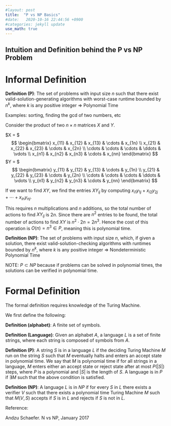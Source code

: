 ```yaml
---
#layout: post
title:  "P vs NP Basics"
#date:   2020-10-16 22:44:56 +0900
#categories: jekyll update
use_math: true
---
```


## Intuition and Definition behind the P vs NP Problem

# Informal Definition

**Definition (P)**: The set of problems with input size $n$ such that there exist valid-solution-generating algorithms with worst-case runtime bounded by $n^k$, where $k$ is any positive integer => Polynomial Time

Examples: sorting, finding the gcd of two numbers, etc

Consider the product of two $n \times n$ matrices $X$ and $Y$.

$X = $ 
$$
    \begin{bmatrix}
    x_{11} & x_{12} & x_{13} & \cdots & x_{1n} \\
    x_{21} & x_{22} & x_{23} & \cdots & x_{2n} \\
    \cdots & \cdots & \cdots & \ddots & \vdots \\
    x_{n1} & x_{n2} & x_{n3} & \cdots & x_{nn}
    \end{bmatrix}
$$
$Y = $ 
$$
    \begin{bmatrix}
    y_{11} & y_{12} & y_{13} & \cdots & y_{1n} \\
    y_{21} & y_{22} & y_{23} & \cdots & y_{2n} \\
    \cdots & \cdots & \cdots & \ddots & \vdots \\
    y_{n1} & y_{n2} & y_{n3} & \cdots & y_{nn}
    \end{bmatrix}
$$

If we want to find $XY$, we find the entries $XY_{ij}$ by computing $x_{i1}y_{1j} + x_{i2}y_{2j} + \cdots + x_{in}y_{nj}$.

This requires $n$ multiplications and $n$ additions, so the total number of actions to find $XY_{ij}$ is $2n$.
Since there are $n^2$ entries to be found, the total number of actions to find $XY$ is $n^2 \cdot 2n = 2n^3$. Hence the cost of this operation is $O(n) = n^3 \in P$, meaning this is polynomial time.

**Definition (NP)**: The set of problems with input size $n$, which, if given a solution, there exist valid-solution-checking algorithms with runtimes bounded by $n^k$, where $k$ is any positive integer => Nondeterministic Polynomial Time

NOTE: $P \subset NP$ because if problems can be solved in polynomial times, the solutions can be verified in polynomial time.

# Formal Definition

The formal definition requires knowledge of the Turing Machine.

We first define the following:

**Definition (alphabet)**: A finite set of symbols.

**Definition (Language)**: Given an alphabet $A$, a language $L$ is a set of finite strings, where each string is composed of symbols from $A$.

**Definition (P)**: A string $S$ is in a language $L$ if the deciding Turing Machine $M$ run on the string $S$ such that $M$ eventually halts and enters an accept state in polynomial time. We say that $M$ is polynomial time if for all strings in a language, $M$ enters either an accept state or reject state after at most $P(\lvert S\rvert)$ steps, where $P$ is a polynomial and $\lvert S\rvert$ is the length of $S$. A language is in $P$ if $\exists M$ such that the above condition is satisfied.

**Definition (NP)**: A language $L$ is in $NP$ if for every $S$ in $L$ there exists a verifier $V$ such that there exists a polynomial time Turing Machine $M$ such that $M(V,S)$ accepts if $S$ is in $L$ and rejects if $S$ is not in $L$.


Reference:

Andzu Schaefer. N vs NP, January 2017